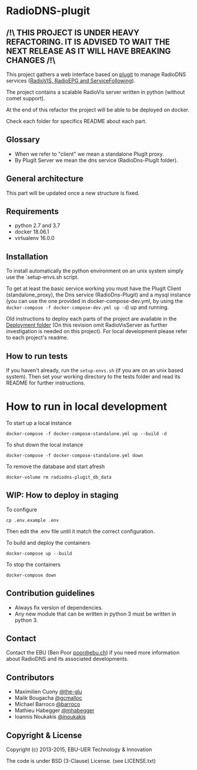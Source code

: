 RadioDNS-plugit
===============

## /!\ THIS PROJECT IS UNDER HEAVY REFACTORING. IT IS ADVISED TO WAIT THE NEXT RELEASE AS IT WILL HAVE BREAKING CHANGES /!\

This project gathers a web interface based on [plugit](https://github.com/ebu/plugit) to manage RadioDNS services ([RadioVIS, RadioEPG and ServiceFollowing](http://www.radiodns.org)). 

The project contains a scalable RadioVis server written in python (without comet support).

At the end of this refactor the project will be able to be deployed on docker. 

Check each folder for specifics README about each part.

## Glossary

- When we refer to "client" we mean a standalone PlugIt proxy.
- By PlugIt Server we mean the dns service (RadioDns-PlugIt folder).

## General architecture

This part will be updated once a new structure is fixed.

## Requirements
- python 2.7 and 3.7
- docker 18.06.1
- virtualenv 16.0.0

## Installation

To install automatically the python environment on an unix system simply use the `setup-envs.sh script.

To get at least the basic service working you must have the PlugIt Client (standalone_proxy), the Dns service (RadioDns-Plugit) and a mysql instance (you can use the one provided in docker-compose-dev.yml, by using the `docker-compose -f docker-compose-dev.yml up -d`) up and running.

Old instructions to deploy each parts of the project are available in the [Deployment folder](https://github.com/ebu/radiodns-plugit/tree/develop/Deployment) (On this revision omit RadioVisServer as further investigation is needed on this project). For local development please refer to each project's readme.

## How to run tests
If you haven't already, run the `setup-envs.sh` (if you are on an unix based system).
Then set your working directory to the tests folder and read its README for further instructions.

# How to run in local development 

To start up a local instance

```
docker-compose -f docker-compose-standalone.yml up --build -d
```

To shut down the local instance

```
docker-compose -f docker-compose-standalone.yml down
```

To remove the database and start afresh

```
docker-volume rm radiodns-plugit_db_data 
```

## WIP: How to deploy in staging

To configure

    cp .env.example .env
    
Then edit the .env file until it match the correct configuration.

To build and deploy the containers

    docker-compose up --build
    
To stop the containers

    docker-compose down
    


## Contribution guidelines
- Always fix version of dependencies.
- Any new module that can be written in python 3 must be written in python 3.

## Contact

Contact the EBU (Ben Poor poor@ebu.ch) if you need more information about RadioDNS and its associated developments.


## Contributors

* Maximilien Cuony [@the-glu](https://github.com/the-glu)
* Malik Bougacha [@gcmalloc](https://github.com/gcmalloc)
* Michael Barroco [@barroco](https://github.com/barroco)
* Mathieu Habegger [@mhabegger](https://github.com/mhabegger)
* Ioannis Noukakis [@inoukakis](https://github.com/ioannisNoukakis)


## Copyright & License

Copyright (c) 2013-2015, EBU-UER Technology & Innovation

The code is under BSD (3-Clause) License. (see LICENSE.txt)
